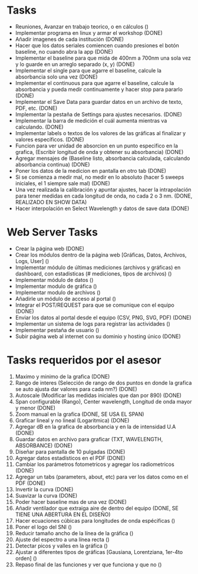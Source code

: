# Tasks  
- Reuniones, Avanzar en trabajo teorico, o en cálculos ()
- Implementar programa en linux y armar el workshop (DONE)
- Añadir imagenes de cada institución (DONE)
- Hacer que los datos seriales comiencen cuando presiones el botón baseline, no cuando abra la app (DONE)
- Implementar el baseline para que mida de 400nm a 700nm una sola vez y lo guarde en un arreglo separado (x, y) (DONE)
- Implementar el single para que agarre el baseline, calcule la absorbancia solo una vez (DONE)
- Implementar el continuous para que agarre el baseline, calcule la absorbancia y pueda medir continuamente y hacer stop para pararlo (DONE)
- Implementar el Save Data para guardar datos en un archivo de texto, PDF, etc. (DONE)
- Implementar la pestaña de Settings para ajustes necesarios. (DONE)
- Implementar la barra de medición el cuál aumenta mientras va calculando. (DONE)
- Implementar labels o textos de los valores de las gráficas al finalizar y valores específicos. (DONE)
- Funcion para ver unidad de absorcion en un punto especifico en la grafica, (Escribir longitud de onda y obtener su absorbancia) (DONE)
- Agregar mensajes de (Baseline listo, absorbancia calculada, calculando absorbancia continua) (DONE)
- Poner los datos de la medicion en pantalla en otro tab (DONE)
- Si se comienza a medir mal, no medir en lo absoluto (hacer 5 sweeps iniciales, el 1 siempre sale mal) (DONE)
- Una vez realizada la calibración y apuntar ajustes, hacer la intrapolación para tener medidas en cada longitud de onda, no cada 2 o 3 nm. (DONE, REALIZADO EN SHOW DATA)
- Hacer interpolación en Select Wavelength y datos de save data (DONE)

# Web Server Tasks
- Crear la página web (DONE)
- Crear los módulos dentro de la página web [Gráficas, Datos, Archivos, Logs, User] ()
- Implementar módulo de últimas mediciones (archivos y gráficas) en dashboard, con estadisticas (# mediciones, tipos de archivos) ()
- Implementar módulo de datos ()
- Implementar modulo de gráfica ()
- Implementar modulo de archivos ()
- Añadirle un módulo de acceso al portal ()
- Integrar el POST/REQUEST para que se comunique con el equipo (DONE)
- Enviar los datos al portal desde el equipo (CSV, PNG, SVG, PDF) (DONE)
- Implementar un sistema de logs para registrar las actividades ()
- Implementar pestaña de usuario ()
- Subir página web al internet con su dominio y hosting único (DONE)

# Tasks requeridos por el asesor
1. Maximo y minimo de la grafica (DONE) 
2. Rango de interes (Selección de rango de dos puntos en donde la grafica se auto ajusta dar valores para cada nm?) (DONE)
3. Autoscale (Modificar las medidas iniciales que dan por 890) (DONE)
4. Span configurable (Rango), Center wavelength, Longitud de onda mayor y menor (DONE)
5. Zoom manual en la grafica (DONE, SE USA EL SPAN)
6. Graficar lineal y no lineal (Logaritmica) (DONE)
7. Agregar dB en la grafica de absorbancia y en la de intensidad U.A (DONE)
8. Guardar datos en archivo para graficar (TXT, WAVELENGTH, ABSORBANCE) (DONE)
9. Diseñar para pantalla de 10 pulgadas (DONE)
10. Agregar datos estadísticos en el PDF (DONE)
11. Cambiar los parámetros fotometricos y agregar los radiometricos (DONE)
12. Agregar un tabs (parameters, about, etc) para ver los datos como en el PDF (DONE)
13. Invertir la curva (DONE)
14. Suavizar la curva (DONE)
15. Poder hacer baseline mas de una vez (DONE)
16. Añadir ventilador que extraiga aire de dentro del equipo (DONE, SE TIENE UNA ABERTURA EN EL DISEÑO)
17. Hacer ecuaciones cúbicas para longitudes de onda espécificas ()
18. Poner el logo del SNI ()
19. Reducir tamaño ancho de la línea de la gráfica ()
20. Ajuste del espectro a una línea recta ()
21. Detectar picos y valles en la gráfica ()
22. Ajustar a diferentes tipos de gráficas [Gausiana, Lorentziana, 1er-4to orden] ()
23. Repaso final de las funciones y ver que funciona y que no ()
